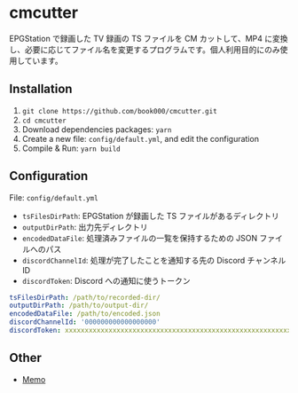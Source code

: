 # cmcutter

EPGStation で録画した TV 録画の TS ファイルを CM カットして、MP4 に変換し、必要に応じてファイル名を変更するプログラムです。個人利用目的にのみ使用しています。

## Installation

1. `git clone https://github.com/book000/cmcutter.git`
2. `cd cmcutter`
3. Download dependencies packages: `yarn`
4. Create a new file: `config/default.yml`, and edit the configuration
5. Compile & Run: `yarn build`

## Configuration

File: `config/default.yml`

- `tsFilesDirPath`: EPGStation が録画した TS ファイルがあるディレクトリ
- `outputDirPath`: 出力先ディレクトリ
- `encodedDataFile`: 処理済みファイルの一覧を保持するための JSON ファイルへのパス
- `discordChannelId`: 処理が完了したことを通知する先の Discord チャンネル ID
- `discordToken`: Discord への通知に使うトークン

```yaml
tsFilesDirPath: /path/to/recorded-dir/
outputDirPath: /path/to/output-dir/
encodedDataFile: /path/to/encoded.json
discordChannelId: '000000000000000000'
discordToken: xxxxxxxxxxxxxxxxxxxxxxxxxxxxxxxxxxxxxxxxxxxxxxxxxxxxxxxxxx
```

## Other

- [Memo](memo.md)

